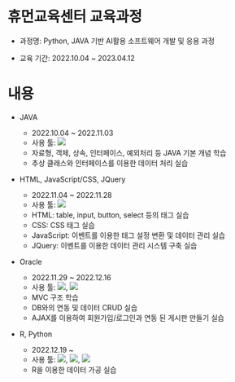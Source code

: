 # 휴먼교육센터 교육과정
- 과정명: Python, JAVA 기반 AI활용 소프트웨어 개발 및 응용 과정

- 교육 기간: 2022.10.04 ~ 2023.04.12


# 내용
- JAVA
    - 2022.10.04 ~ 2022.11.03
    - 사용 툴: <img src="https://img.shields.io/badge/Eclipse-2C2255?style=flat-badge&logo=Eclipse&logoColor=white">
    - 자료형, 객체, 상속, 인터페이스, 예외처리 등 JAVA 기본 개념 학습
    - 추상 클래스와 인터페이스를 이용한 데이터 처리 실습

- HTML, JavaScript/CSS, JQuery
    - 2022.11.04 ~ 2022.11.28
    - 사용 툴: <img src="https://img.shields.io/badge/VisualStudio-5C2D91?style=flat-badge&logo=VisualStudio&logoColor=white">
    - HTML: table, input, button, select 등의 태그 실습
    - CSS: CSS 태그 실습
    - JavaScript: 이벤트를 이용한 태그 설정 변환 및 데이터 관리 실습
    - JQuery: 이벤트를 이용한 데이터 관리 시스템 구축 실습

- Oracle
    - 2022.11.29 ~ 2022.12.16
    - 사용 툴: <img src="https://img.shields.io/badge/Oracle-F80000?style=flat-badge&logo=oracle&logoColor=white">, <img src="https://img.shields.io/badge/Eclipse-2C2255?style=flat-badge&logo=Eclipse&logoColor=white">
    - MVC 구조 학습
    - DB와의 연동 및 데이터 CRUD 실습
    - AJAX를 이용하여 회원가입/로그인과 연동 된 게시판 만들기 실습

- R, Python
    - 2022.12.19 ~
    - 사용 툴: <img src="https://img.shields.io/badge/R-276DC3?style=flat-badge&logo=R&logoColor=white">, <img src="https://img.shields.io/badge/Python-3776AB?style=flat-badge&logo=Python&logoColor=white">, <img src="https://img.shields.io/badge/Github-181717?style=flat-badge&logo=Github&logoColor=white">
    - R을 이용한 데이터 가공 실습
